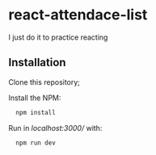 
# react-attendace-list

I just do it to practice reacting

## Installation

Clone this repository;

Install the NPM:

```bash
  npm install
```
Run in *localhost:3000/* with:
```bash
  npm run dev
```
    
